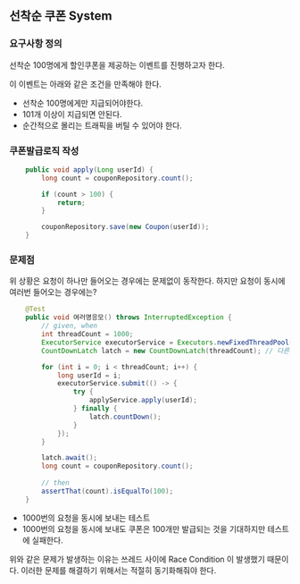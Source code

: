 ## 선착순 쿠폰 System

### 요구사항 정의

선착순 100명에게 할인쿠폰을 제공하는 이벤트를 진행하고자 한다.

이 이벤트는 아래와 같은 조건을 만족해야 한다.
- 선착순 100명에게만 지급되어야한다.
- 101개 이상이 지급되면 안된다.
- 순간적으로 몰리는 트래픽을 버틸 수 있어야 한다.

### 쿠폰발급로직 작성

```java
    public void apply(Long userId) {
        long count = couponRepository.count();

        if (count > 100) {
            return;
        }

        couponRepository.save(new Coupon(userId));
    }
```

### 문제점 

위 상황은 요청이 하나만 들어오는 경우에는 문제없이 동작한다. 하지만 요청이 동시에 여러번 들어오는 경우에는?

```java
    @Test
    public void 여러명응모() throws InterruptedException {
        // given, when
        int threadCount = 1000;
        ExecutorService executorService = Executors.newFixedThreadPool(32);
        CountDownLatch latch = new CountDownLatch(threadCount); // 다른 스레드에서 수행하는 작업을 기다리다록 도와주는 클래스

        for (int i = 0; i < threadCount; i++) {
            long userId = i;
            executorService.submit(() -> {
                try {
                    applyService.apply(userId);
                } finally {
                    latch.countDown();
                }
            });
        }

        latch.await();
        long count = couponRepository.count();
        
        // then
        assertThat(count).isEqualTo(100);
    }
```

- 1000번의 요청을 동시에 보내는 테스트 
- 1000번의 요청을 동시에 보내도 쿠폰은 100개만 발급되는 것을 기대하지만 테스트에 실패한다.

위와 같은 문제가 발생하는 이유는 쓰레드 사이에 Race Condition 이 발생했기 때문이다. 이러한 문제를 해결하기 위해서는 적절히 동기화해줘야 한다.




